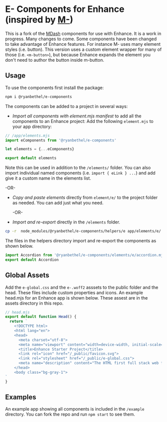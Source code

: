 # E- Components for Enhance (inspired by [M-](https://m-docs.org))
This is a fork of the [MDash](https://m-docs.org) components for use with Enhance.
It is a work in progress.
Many changes to come.
Some components have been changed to take advantage of Enhance features.
For instance M- uses many element styles (i.e. button).
This version uses a custom element wrapper for many of those (i.e. `<m-button>`), but because Enhance expands the element you don't need to author the button inside m-button.

## Usage
To use the components first install the package:
```sh
npm i @ryanbethel/e-components
```

The components can be added to a project in several ways:
- *Import all components with element.mjs manifest* to add all the components to an Enhance project:
Add the following `element.mjs` to your app directory:
```javascript
// /app/elements.mjs
import eComponents from '@ryanbethel/e-components' 

let elements = {...eComponents}

export default elements
```
Note this can be used in addition to the `/elements/` folder.
You can also import individual named components (i.e. `import { eLink } ...`) and add give it a custom name in the elements list.

  -OR-

- *Copy and paste elements* directly from `element/e/` to the project folder as needed. You can add just what you need.

  -OR-

- *Import and re-export* directly in the `/elements` folder.
```sh
cp -r  node_modules/@ryanbethel/e-components/helpers/e app/elements/e/
```
The files in the helpers directory import and re-export the components as shown below.

```javascript
import Accordion from '@ryanbethel/e-components/elements/e/accordion.mjs'
export default Accordion
```



## Global Assets
Add the `e-global.css` and the `e-.woff2` asssets to the public folder and the head. 
These files include custom properties and icons. 
An example head.mjs for an Enhance app is shown below. 
These assest are in the assets directory in this repo.

```javascript
// head.mjs
export default function Head() {
  return `
    <!DOCTYPE html>
    <html lang="en">
    <head>
      <meta charset="utf-8">
      <meta name="viewport" content="width=device-width, initial-scale=1">
      <title>Enhance Starter Project</title>
      <link rel="icon" href="/_public/favicon.svg">
      <link rel="stylesheet" href="/_public/e-global.css">
      <meta name="description" content="The HTML first full stack web framework.">
    </head>
    <body class="bg-gray-1">
`
}
```

## Examples 
An example app showing all components is included in the `/example` directory.
You can fork the repo and run `npm start` to see them. 

